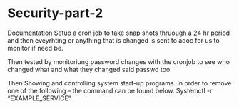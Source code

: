 # Security-part-2

Documentation 
Setup a cron job to take snap shots thruough a 24 hr period and then eveyrhting or anything that is changed is sent to adoc for us to 
monitor if need be.

Then tested by monitoriung password changes with the cronjob to see who changed what and what they changed said passwd too.

Then Showing and controlling system start-up programs. In order to remove one of the following – the command can be found below.
Systemctl -r “EXAMPLE_SERVICE”


